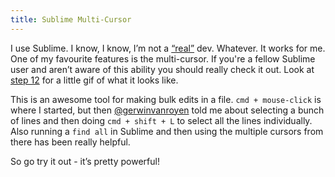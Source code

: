 ```yaml
---
title: Sublime Multi-Cursor
---
```

I use Sublime. I know, I know, I’m not a [“real”](http://xkcd.com/378/) dev. Whatever. It works for me. One of my favourite features is the multi-cursor. If you're a fellow Sublime user and aren’t aware of this ability you should really check it out. Look at [step 12](http://blog.generalassemb.ly/sublime-text-3-tips-tricks-shortcuts/) for a little gif of what it looks like.

This is an awesome tool for making bulk edits in a file. `cmd + mouse-click` is where I started, but then [@gerwinvanroyen](https://twitter.com/gerwinvanroyen) told me about selecting a bunch of lines and then doing `cmd + shift + L` to select all the lines individually. Also running a `find all` in Sublime and then using the multiple cursors from there has been really helpful.

So go try it out - it’s pretty powerful!